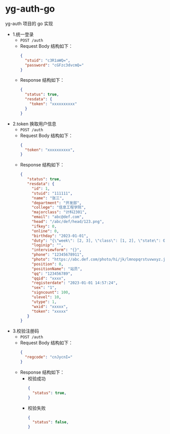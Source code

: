 # yg-auth-go
yg-auth 项目的 go 实现

- 1.统一登录
  - `POST /auth`
  - Request Body 结构如下：
    ````json
    {
      "stuid": "c3R1aWQ=",
      "password": "cGFzc3dvcmQ="
    }

  - Response 结构如下：
    ````json
    {
      "status": true,
      "resdata": {
        "token": "xxxxxxxxxx"
      }
    }

- 2.token 换取用户信息
  - `POST /auth`
  - Request Body 结构如下：
    ````json
    {
      "token": "xxxxxxxxxx",
    }

  - Response 结构如下：
    ````json
    {
       "status": true,
       "resdata": {
         "id": 1,
         "stuid": "111111",
         "name": "张三",
         "department": "开发部",
         "college": "信息工程学院",
         "majorclass": "计科2301",
         "email": "abc@def.com",
         "head": "/abc/def/head/123.png",
         "ifkey": 0,
         "online": 0,
         "birthday": "2023-01-01",
         "duty": "{\"week\": [2, 3], \"class\": [1, 2], \"state\": 0, \"dutydate\": []}",
         "loginip": "",
         "interviewform": "{}",
         "phone": "12345678911",
         "photo": "https://abc.def.com/photo/hi/jk/lmnopqrstuvwxyz.jpg",
         "position": 0,
         "positionName": "站员",
         "qq": "123456789",
         "qqid": "xxxx",
         "registerdate": "2023-01-01 14:57:24",
         "sex": "1",
         "signcount": 100,
         "ulevel": 10,
         "utype": 1,
         "wxid": "xxxxx",
         "token": "xxxxx"
       }
    }
    
- 3.校验注册码
  - `POST /auth`
  - Request Body 结构如下：
    ````json
    {
      "regcode": "cnJycnI="
    }

  - Response 结构如下：
    - 校验成功
      ````json
      {
        "status": true,
      }
      
    - 校验失败
      ```json
      {
        "status": false,
      }
